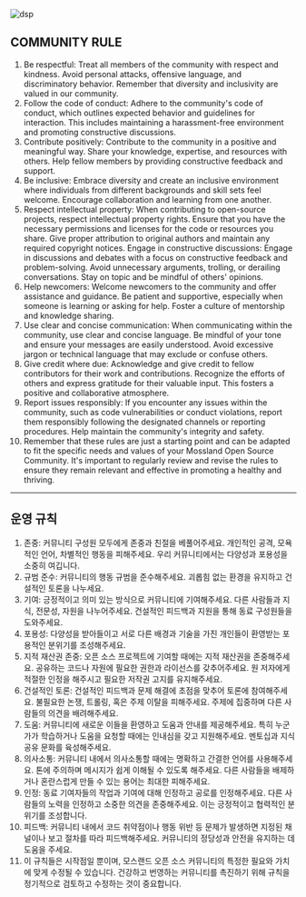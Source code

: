 ![dsp](https://github.com/mossland/MosslandDeveloperSupportProgram/assets/38033515/d993605c-1fc7-4e1d-806e-df81f5340417)


## COMMUNITY RULE
1. Be respectful: Treat all members of the community with respect and kindness. Avoid personal attacks, offensive language, and discriminatory behavior. Remember that diversity and inclusivity are valued in our community.
2. Follow the code of conduct: Adhere to the community's code of conduct, which outlines expected behavior and guidelines for interaction. This includes maintaining a harassment-free environment and promoting constructive discussions.
3. Contribute positively: Contribute to the community in a positive and meaningful way. Share your knowledge, expertise, and resources with others. Help fellow members by providing constructive feedback and support.
4. Be inclusive: Embrace diversity and create an inclusive environment where individuals from different backgrounds and skill sets feel welcome. Encourage collaboration and learning from one another.
5. Respect intellectual property: When contributing to open-source projects, respect intellectual property rights. Ensure that you have the necessary permissions and licenses for the code or resources you share. Give proper attribution to original authors and maintain any required copyright notices.
Engage in constructive discussions: Engage in discussions and debates with a focus on constructive feedback and problem-solving. Avoid unnecessary arguments, trolling, or derailing conversations. Stay on topic and be mindful of others' opinions.
6. Help newcomers: Welcome newcomers to the community and offer assistance and guidance. Be patient and supportive, especially when someone is learning or asking for help. Foster a culture of mentorship and knowledge sharing.
7. Use clear and concise communication: When communicating within the community, use clear and concise language. Be mindful of your tone and ensure your messages are easily understood. Avoid excessive jargon or technical language that may exclude or confuse others.
8. Give credit where due: Acknowledge and give credit to fellow contributors for their work and contributions. Recognize the efforts of others and express gratitude for their valuable input. This fosters a positive and collaborative atmosphere.
9. Report issues responsibly: If you encounter any issues within the community, such as code vulnerabilities or conduct violations, report them responsibly following the designated channels or reporting procedures. Help maintain the community's integrity and safety.
10. Remember that these rules are just a starting point and can be adapted to fit the specific needs and values of your Mossland Open Source Community. It's important to regularly review and revise the rules to ensure they remain relevant and effective in promoting a healthy and thriving.
- - -

## 운영 규칙
1. 존중: 커뮤니티 구성원 모두에게 존중과 친절을 베풀어주세요. 개인적인 공격, 모욕적인 언어, 차별적인 행동을 피해주세요. 우리 커뮤니티에서는 다양성과 포용성을 소중히 여깁니다.
2. 규범 준수: 커뮤니티의 행동 규범을 준수해주세요. 괴롭힘 없는 환경을 유지하고 건설적인 토론을 나누세요.
3. 기여: 긍정적이고 의미 있는 방식으로 커뮤니티에 기여해주세요. 다른 사람들과 지식, 전문성, 자원을 나누어주세요. 건설적인 피드백과 지원을 통해 동료 구성원들을 도와주세요.
4. 포용성: 다양성을 받아들이고 서로 다른 배경과 기술을 가진 개인들이 환영받는 포용적인 분위기를 조성해주세요.
5. 지적 재산권 존중: 오픈 소스 프로젝트에 기여할 때에는 지적 재산권을 존중해주세요. 공유하는 코드나 자원에 필요한 권한과 라이선스를 갖추어주세요. 원 저자에게 적절한 인정을 해주시고 필요한 저작권 고지를 유지해주세요.
6. 건설적인 토론: 건설적인 피드백과 문제 해결에 초점을 맞추어 토론에 참여해주세요. 불필요한 논쟁, 트롤링, 혹은 주제 이탈을 피해주세요. 주제에 집중하며 다른 사람들의 의견을 배려해주세요.
7. 도움: 커뮤니티에 새로운 이들을 환영하고 도움과 안내를 제공해주세요. 특히 누군가가 학습하거나 도움을 요청할 때에는 인내심을 갖고 지원해주세요. 멘토십과 지식 공유 문화를 육성해주세요.
8. 의사소통: 커뮤니티 내에서 의사소통할 때에는 명확하고 간결한 언어를 사용해주세요. 톤에 주의하며 메시지가 쉽게 이해될 수 있도록 해주세요. 다른 사람들을 배제하거나 혼란스럽게 만들 수 있는 용어는 최대한 피해주세요.
9. 인정: 동료 기여자들의 작업과 기여에 대해 인정하고 공로를 인정해주세요. 다른 사람들의 노력을 인정하고 소중한 의견을 존중해주세요. 이는 긍정적이고 협력적인 분위기를 조성합니다.
10. 피드백: 커뮤니티 내에서 코드 취약점이나 행동 위반 등 문제가 발생하면 지정된 채널이나 보고 절차를 따라 피드백해주세요. 커뮤니티의 정당성과 안전을 유지하는 데 도움을 주세요.
11. 이 규칙들은 시작점일 뿐이며, 모스랜드 오픈 소스 커뮤니티의 특정한 필요와 가치에 맞게 수정될 수 있습니다. 건강하고 번영하는 커뮤니티를 촉진하기 위해 규칙을 정기적으로 검토하고 수정하는 것이 중요합니다.
